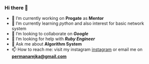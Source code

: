 ### Hi there 👋


- 🔭 I’m currently working on **Progate** as **Mentor**
- 🌱 I’m currently learning *python* and also interest for basic network system
- 👯 I’m looking to collaborate on ***Google***
- 🤔 I’m looking for help with ***Ruby Engineer***
- 💬 Ask me about **Algorithm System**
- 📫 How to reach me: visit my instagram [instagram](https://www.instagram.com/promdeus_/) or email me on **permanarejka@gmail.com**


